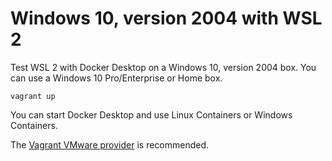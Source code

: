 # Windows 10, version 2004 with WSL 2

Test WSL 2 with Docker Desktop on a Windows 10, version 2004 box.
You can use a Windows 10 Pro/Enterprise or Home box.

```shell
vagrant up
```

You can start Docker Desktop and use Linux Containers or Windows Containers.

The [Vagrant VMware provider](https://www.vagrantup.com/vmware/index.html) is recommended.
